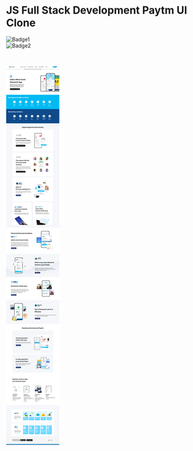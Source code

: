 # JS Full Stack Development Paytm UI Clone
![Badge1](https://img.shields.io/badge/Ankit-Tanwar-blue)
<br>
![Badge2](https://img.shields.io/badge/HTML-Tailwind%20CSS-blue)

<br>

![Project ss](./Paytm_%20Secure%20%26%20Fast%20UPI%20Payments%2C%20Recharge%20Mobile%20and%20Pay%20Bills.png)